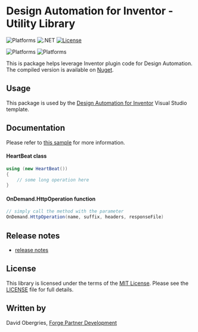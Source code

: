 
# Design Automation for Inventor - Utility Library

![Platforms](https://img.shields.io/badge/Platform-Windows-lightgrey.svg)
![.NET](https://img.shields.io/badge/.NET%20Standard-2.0-blue.svg)
[![License](https://img.shields.io/badge/License-MIT-blue.svg)](http://opensource.org/licenses/MIT)

![Platforms](https://img.shields.io/badge/Design%20Automation-v3-green.svg)
![Platforms](https://img.shields.io/badge/Inventor-2018|2019|2020-yellow.svg)

This is package helps leverage Inventor plugin code for Design Automation. The compiled version is available on [Nuget](https://www.nuget.org/packages/Autodesk.Forge.DesignAutomation.Inventor.Utils). 

## Usage

This package is used by the [Design Automation for Inventor](https://marketplace.visualstudio.com/items?itemName=Autodesk.DesignAutomation) Visual Studio template. 

## Documentation

Please refer to [this sample](https://github.com/Developer-Autodesk/design.automation.inventor-csharp-basics) for more information. 

#### HeartBeat class

```csharp
using (new HeartBeat())
{
    // some long operation here
}
```

#### OnDemand.HttpOperation function

```csharp
// simply call the method with the parameter
OnDemand.HttpOperation(name, suffix, headers, responseFile)
```

## Release notes
* [release notes](releasenotes.md)

## License

This library is licensed under the terms of the [MIT License](http://opensource.org/licenses/MIT). Please see the [LICENSE](LICENSE) file for full details.

## Written by

David Obergries, [Forge Partner Development](http://forge.autodesk.com)
